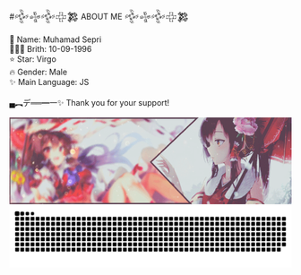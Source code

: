 
#𒅒𒈔𒅒𒇫𒄆 ABOUT ME 𒅒𒈔𒅒𒇫𒄆<br><br>
🚩 Name: Muhamad Sepri<br>🦸🏻‍♂️ Brith: 10-09-1996<br>⭐ Star: Virgo<br>🔥 Gender: Male<br>✨ Main Language: JS<br><br> ▄︻デ══━一✨ Thank you for your support!<br>  
![MS](https://raw.githubusercontent.com/2feb2025/2feb2025/refs/heads/main/dir/68747470733a2f2f696d6775722d617263686976652e7070792e73682f4362464c3847322e676966.gif)
![MS](https://raw.githubusercontent.com/2feb2025/2feb2025/903a91945b5182a5a0f6769202ca63b39860781f/dir/snake.svg)

